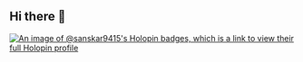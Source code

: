 ## Hi there 👋

<!--
**sanskar9415/sanskar9415** is a ✨ _special_ ✨ repository because its `README.md` (this file) appears on your GitHub profile.

Here are some ideas to get you started:

- 🔭 I’m currently working on ...
- 🌱 I’m currently learning ...
- 👯 I’m looking to collaborate on ...x
- 🤔 I’m looking for help with ...
- 💬 Ask me about ...
- 📫 How to reach me: ...
- 😄 Pronouns: ...
- ⚡ Fun fact: ...
-->

[![An image of @sanskar9415's Holopin badges, which is a link to view their full Holopin profile](https://holopin.me/sanskar9415)](https://holopin.io/@sanskar9415)
